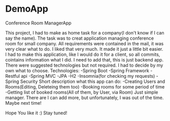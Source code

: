 # DemoApp
Conference Room ManagerApp

This project, I had to make as home task for a company(I don't know if I can say the name). 
The task was to creat application managing conference room for small company. All requirements were contained in the mail,
it was very clear what to do. I liked that very much. It made it just a little bit easier.
I had to make this application, like I would do it for a client, so all commits, cointains information what I did.
I need to add that, this is just backend app. 
There were suggested technologies but not required. I had to decide by my own what to choose.
Technologies:
-Spring Boot
-Spring Framework
-Restful api
-Spring MVC
-JPA
-H2
-Insomnia(for checking my requests)
-Spring Security
Short description what this app can do:
-Creating Users and Rooms(Editing, Deleteing them too)
-Booking rooms for some period of time
-Getting list of booked rooms(All of them, by User, via Room)
Just simple manager. There are I can add more, but unfortunately, I was out of the time. Maybe next time!

Hope You like it :)
Stay tuned!
